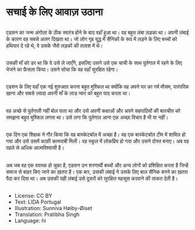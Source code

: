 # सचाई के लिए आवाज़ उठाना

##
एडसन का जन्म अंगोला के ठीक स्वतंत्र होने के बाद वहाँ हुआ था। वह बहुत लंबा लड़का था। अपनी लंबाई के कारण वह सबसे अलग दिखता था। जो लोग गृह युद्ध में सैनिकों के रूप में लड़ने के लिए बच्चों को हथियार दे रहे थे, वे उसके जैसे लड़कों की तलाश में थे।

##
उसकी माँ को डर था कि वे उसे ले जाएँगे, इसलिए उसने उसे एक चाची के साथ पुर्तगाल में रहने के लिए भेजने का फ़ैसला किया। उसने सोचा कि वह वहाँ सुरक्षित रहेगा।

##
एडसन के लिए वहाँ एक नई शुरुआत करना बहुत मुश्किल था क्योंकि वह अपने घर का गर्म मौसम, पारंपरिक खाना और सबसे ज़्यादा अपनी माँ के लाड प्यार को बहुत याद करता था।

##
वह अच्छे से पुर्तगाली नहीं बोल पाता था और उसे अपनी कक्षाओं और अपने सहपाठियों की बातचीत को समझना बहुत मुश्किल लगता था। उसे लगा कि पुर्तगाल आना एक अच्छा विचार है भी या नहीं।

##
एक दिन एक शिक्षक ने गौर किया कि वह बास्केटबॉल में अच्छा है। वह एक बास्केटबॉल टीम में शामिल हो गया और उसे उसमें काफ़ी कामयाबी मिली। वह स्कूल में लोकप्रिय हो गया और उसने दोस्त बनाए। अब वह पहले से अधिक आत्मविश्वासी है।

##
अब जब वह एक वयस्क हो चुका है, एडसन उन शरणार्थी बच्चों और अन्य लोगों को प्रशिक्षित करता है जिन्हें समाज से बाहर किए जाने का ख़तरा है। एक बार, उसकी लंबाई ने उसके लिए बाल सैनिक बनने का ख़तरा पैदा कर दिया था। अब उसकी यही लंबाई उसे दूसरों को सुरक्षित महसूस करवाने की ताकत देती है।

##
* License: CC BY
* Text: LIDA Portugal
* Illustration: Sunniva Høiby-Øiset
* Translation: Pratibha Singh
* Language: hi
